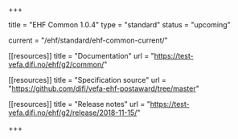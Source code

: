 +++

title = "EHF Common 1.0.4"
type = "standard"
status = "upcoming"

current = "/ehf/standard/ehf-common-current/"

[[resources]]
title = "Documentation"
url = "https://test-vefa.difi.no/ehf/g2/common/"

[[resources]]
title = "Specification source"
url = "https://github.com/difi/vefa-ehf-postaward/tree/master"

[[resources]]
title = "Release notes"
url = "https://test-vefa.difi.no/ehf/g2/release/2018-11-15/"

+++
